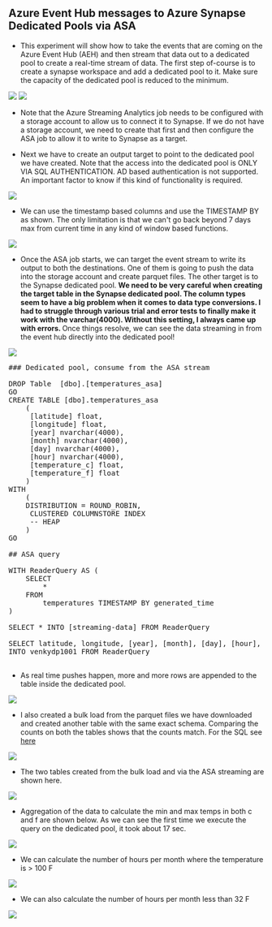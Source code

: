 ## Azure Event Hub messages to Azure Synapse Dedicated Pools via ASA

* This experiment will show how to take the events that are coming on the Azure Event Hub (AEH) and then stream that data out to a dedicated pool to create a real-time stream of data. The first step of-course is to create a synapse workspace and add a dedicated pool to it. Make sure the capacity of the dedicated pool is reduced to the minimum.

<img src="./images/asa_synapse_000.png" />

<img src="./images/asa_synapse_001.png" />

* Note that the Azure Streaming Analytics job needs to be configured with a storage account to allow us to connect it to Synapse. If we do not have a storage account, we need to create that first and then configure the ASA job to allow it to write to Synapse as a target. 

* Next we have to create an output target to point to the dedicated pool we have created. Note that the access into the dedicated pool is ONLY VIA SQL AUTHENTICATION. AD based authentication is not supported. An important factor to know if this kind of functionality is required. 

<img src="./images/asa_synapse_002.png" />

* We can use the timestamp based columns and use the TIMESTAMP BY as shown. The only limitation is that we can't go back beyond 7 days max from current time in any kind of window based functions. 

<img src="./images/asa_synapse_003.png" />

* Once the ASA job starts, we can target the event stream to write its output to both the destinations. One of them is going to push the data into the storage account and create parquet files. The other target is to the Synapse dedicated pool. <b> We need to be very careful when creating the target table in the Synapse dedicated pool. The column types seem to have a big problem when it comes to data type conversions. I had to struggle through various trial and error tests to finally make it work with the varchar(4000). Without this setting, I always came up with errors. </b> Once things resolve, we can see the data streaming in from the event hub directly into the dedicated pool! 

<img src="./images/asa_synapse_004.png" />

<pre>
### Dedicated pool, consume from the ASA stream 

DROP Table  [dbo].[temperatures_asa]
GO
CREATE TABLE [dbo].temperatures_asa
	(
	 [latitude] float,
	 [longitude] float,
	 [year] nvarchar(4000),
	 [month] nvarchar(4000),
	 [day] nvarchar(4000),
	 [hour] nvarchar(4000),
	 [temperature_c] float,
	 [temperature_f] float
	)
WITH
	(
	DISTRIBUTION = ROUND_ROBIN,
	 CLUSTERED COLUMNSTORE INDEX
	 -- HEAP
	)
GO

## ASA query 

WITH ReaderQuery AS (
	SELECT
		*
	FROM
		temperatures TIMESTAMP BY generated_time
)

SELECT * INTO [streaming-data] FROM ReaderQuery

SELECT latitude, longitude, [year], [month], [day], [hour], temperature_c, temperature_f
INTO venkydp1001 FROM ReaderQuery

</pre>

* As real time pushes happen, more and more rows are appended to the table inside the dedicated pool. 

<img src="./images/asa_synapse_005.png" />

* I also created a bulk load from the parquet files we have downloaded and created another table with the same exact schema. Comparing the counts on both the tables shows that the counts match. For the SQL see <a href="./Bulk_Load_From_Parquet.sql.txt">here</a>

<img src="./images/asa_synapse_006.png" />

* The two tables created from the bulk load and via the ASA streaming are shown here. 

<img src="./images/asa_synapse_007.png" />

* Aggregation of the data to calculate the min and max temps in both c and f are shown below. As we can see the first time we execute the query on the dedicated pool, it took about 17 sec.

<img src="./images/asa_synapse_008.png" />

* We can calculate the number of hours per month where the temperature is > 100 F

<img src="./images/asa_synapse_009.png" />

* We can also calculate the number of hours per month less than 32 F

<img src="./images/asa_synapse_010.png" />




